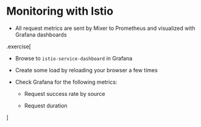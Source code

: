 # Monitoring with Istio

- All request metrics are sent by Mixer to Prometheus and visualized with Grafana dashboards

.exercise[
- Browse to `istio-service-dashboard` in Grafana

- Create some load by reloading your browser a few times

- Check Grafana for the following metrics:
  
  - Request success rate by source

  - Request duration

]